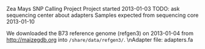 Zea Mays SNP Calling Project
Project started 2013-01-03
TODO: ask sequencing center about adapters
Samples expected from sequencing core 2013-01-10

We downloaded the B73 reference genome (refgen3) on 2013-01-04 from
http://maizegdb.org into `/share/data/refgen3/`.
\nAdapter file: adapters.fa
